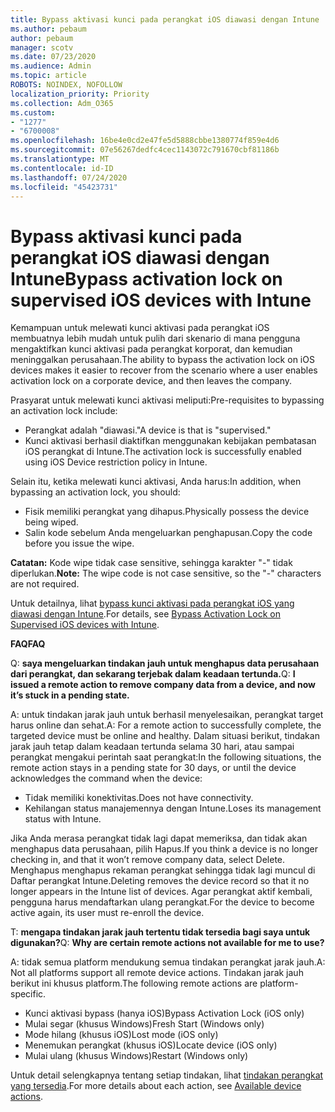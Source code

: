 ```yaml
---
title: Bypass aktivasi kunci pada perangkat iOS diawasi dengan Intune
ms.author: pebaum
author: pebaum
manager: scotv
ms.date: 07/23/2020
ms.audience: Admin
ms.topic: article
ROBOTS: NOINDEX, NOFOLLOW
localization_priority: Priority
ms.collection: Adm_O365
ms.custom:
- "1277"
- "6700008"
ms.openlocfilehash: 16be4e0cd2e47fe5d5888cbbe1380774f859e4d6
ms.sourcegitcommit: 07e56267dedfc4cec1143072c791670cbf81186b
ms.translationtype: MT
ms.contentlocale: id-ID
ms.lasthandoff: 07/24/2020
ms.locfileid: "45423731"
---
```

# <a name="bypass-activation-lock-on-supervised-ios-devices-with-intune"></a><span data-ttu-id="ad6d5-102">Bypass aktivasi kunci pada perangkat iOS diawasi dengan Intune</span><span class="sxs-lookup"><span data-stu-id="ad6d5-102">Bypass activation lock on supervised iOS devices with Intune</span></span>

<span data-ttu-id="ad6d5-103">Kemampuan untuk melewati kunci aktivasi pada perangkat iOS membuatnya lebih mudah untuk pulih dari skenario di mana pengguna mengaktifkan kunci aktivasi pada perangkat korporat, dan kemudian meninggalkan perusahaan.</span><span class="sxs-lookup"><span data-stu-id="ad6d5-103">The ability to bypass the activation lock on iOS devices makes it easier to recover from the scenario where a user enables activation lock on a corporate device, and then leaves the company.</span></span>

<span data-ttu-id="ad6d5-104">Prasyarat untuk melewati kunci aktivasi meliputi:</span><span class="sxs-lookup"><span data-stu-id="ad6d5-104">Pre-requisites to bypassing an activation lock include:</span></span>

- <span data-ttu-id="ad6d5-105">Perangkat adalah "diawasi."</span><span class="sxs-lookup"><span data-stu-id="ad6d5-105">A device is that is "supervised."</span></span>
- <span data-ttu-id="ad6d5-106">Kunci aktivasi berhasil diaktifkan menggunakan kebijakan pembatasan iOS perangkat di Intune.</span><span class="sxs-lookup"><span data-stu-id="ad6d5-106">The activation lock is successfully enabled using iOS Device restriction policy in Intune.</span></span>

<span data-ttu-id="ad6d5-107">Selain itu, ketika melewati kunci aktivasi, Anda harus:</span><span class="sxs-lookup"><span data-stu-id="ad6d5-107">In addition, when bypassing an activation lock, you should:</span></span>

- <span data-ttu-id="ad6d5-108">Fisik memiliki perangkat yang dihapus.</span><span class="sxs-lookup"><span data-stu-id="ad6d5-108">Physically possess the device being wiped.</span></span>
- <span data-ttu-id="ad6d5-109">Salin kode sebelum Anda mengeluarkan penghapusan.</span><span class="sxs-lookup"><span data-stu-id="ad6d5-109">Copy the code before you issue the wipe.</span></span>

<span data-ttu-id="ad6d5-110">**Catatan:** Kode wipe tidak case sensitive, sehingga karakter "-" tidak diperlukan.</span><span class="sxs-lookup"><span data-stu-id="ad6d5-110">**Note:** The wipe code is not case sensitive, so the "-" characters are not required.</span></span>

<span data-ttu-id="ad6d5-111">Untuk detailnya, lihat [bypass kunci aktivasi pada perangkat iOS yang diawasi dengan Intune](https://docs.microsoft.com/intune/device-activation-lock-bypass).</span><span class="sxs-lookup"><span data-stu-id="ad6d5-111">For details, see [Bypass Activation Lock on Supervised iOS devices with Intune](https://docs.microsoft.com/intune/device-activation-lock-bypass).</span></span>

<span data-ttu-id="ad6d5-112">**FAQ**</span><span class="sxs-lookup"><span data-stu-id="ad6d5-112">**FAQ**</span></span>

<span data-ttu-id="ad6d5-113">Q: **saya mengeluarkan tindakan jauh untuk menghapus data perusahaan dari perangkat, dan sekarang terjebak dalam keadaan tertunda.**</span><span class="sxs-lookup"><span data-stu-id="ad6d5-113">Q: **I issued a remote action to remove company data from a device, and now it’s stuck in a pending state.**</span></span>

<span data-ttu-id="ad6d5-114">A: untuk tindakan jarak jauh untuk berhasil menyelesaikan, perangkat target harus online dan sehat.</span><span class="sxs-lookup"><span data-stu-id="ad6d5-114">A: For a remote action to successfully complete, the targeted device must be online and healthy.</span></span> <span data-ttu-id="ad6d5-115">Dalam situasi berikut, tindakan jarak jauh tetap dalam keadaan tertunda selama 30 hari, atau sampai perangkat mengakui perintah saat perangkat:</span><span class="sxs-lookup"><span data-stu-id="ad6d5-115">In the following situations, the remote action stays in a pending state for 30 days, or until the device acknowledges the command when the device:</span></span>

- <span data-ttu-id="ad6d5-116">Tidak memiliki konektivitas.</span><span class="sxs-lookup"><span data-stu-id="ad6d5-116">Does not have connectivity.</span></span>
- <span data-ttu-id="ad6d5-117">Kehilangan status manajemennya dengan Intune.</span><span class="sxs-lookup"><span data-stu-id="ad6d5-117">Loses its management status with Intune.</span></span>

<span data-ttu-id="ad6d5-118">Jika Anda merasa perangkat tidak lagi dapat memeriksa, dan tidak akan menghapus data perusahaan, pilih Hapus.</span><span class="sxs-lookup"><span data-stu-id="ad6d5-118">If you think a device is no longer checking in, and that it won’t remove company data, select Delete.</span></span> <span data-ttu-id="ad6d5-119">Menghapus menghapus rekaman perangkat sehingga tidak lagi muncul di Daftar perangkat Intune.</span><span class="sxs-lookup"><span data-stu-id="ad6d5-119">Deleting removes the device record so that it no longer appears in the Intune list of devices.</span></span> <span data-ttu-id="ad6d5-120">Agar perangkat aktif kembali, pengguna harus mendaftarkan ulang perangkat.</span><span class="sxs-lookup"><span data-stu-id="ad6d5-120">For the device to become active again, its user must re-enroll the device.</span></span>

<span data-ttu-id="ad6d5-121">T: **mengapa tindakan jarak jauh tertentu tidak tersedia bagi saya untuk digunakan?**</span><span class="sxs-lookup"><span data-stu-id="ad6d5-121">Q: **Why are certain remote actions not available for me to use?**</span></span>

<span data-ttu-id="ad6d5-122">A: tidak semua platform mendukung semua tindakan perangkat jarak jauh.</span><span class="sxs-lookup"><span data-stu-id="ad6d5-122">A: Not all platforms support all remote device actions.</span></span> <span data-ttu-id="ad6d5-123">Tindakan jarak jauh berikut ini khusus platform.</span><span class="sxs-lookup"><span data-stu-id="ad6d5-123">The following remote actions are platform-specific.</span></span>

- <span data-ttu-id="ad6d5-124">Kunci aktivasi bypass (hanya iOS)</span><span class="sxs-lookup"><span data-stu-id="ad6d5-124">Bypass Activation Lock (iOS only)</span></span>
- <span data-ttu-id="ad6d5-125">Mulai segar (khusus Windows)</span><span class="sxs-lookup"><span data-stu-id="ad6d5-125">Fresh Start (Windows only)</span></span>
- <span data-ttu-id="ad6d5-126">Mode hilang (khusus iOS)</span><span class="sxs-lookup"><span data-stu-id="ad6d5-126">Lost mode (iOS only)</span></span>
- <span data-ttu-id="ad6d5-127">Menemukan perangkat (khusus iOS)</span><span class="sxs-lookup"><span data-stu-id="ad6d5-127">Locate device (iOS only)</span></span>
- <span data-ttu-id="ad6d5-128">Mulai ulang (khusus Windows)</span><span class="sxs-lookup"><span data-stu-id="ad6d5-128">Restart (Windows only)</span></span>

<span data-ttu-id="ad6d5-129">Untuk detail selengkapnya tentang setiap tindakan, lihat [tindakan perangkat yang tersedia](https://docs.microsoft.com/intune/device-management#available-device-actions).</span><span class="sxs-lookup"><span data-stu-id="ad6d5-129">For more details about each action, see [Available device actions](https://docs.microsoft.com/intune/device-management#available-device-actions).</span></span>